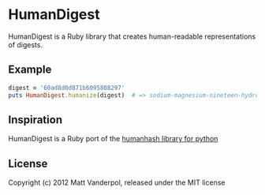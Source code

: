 # HumanDigest

HumanDigest is a Ruby library that creates human-readable representations of digests. 

## Example

```ruby
digest = '60ad8d0d871b6095808297'
puts HumanDigest.humanize(digest)  # => sodium-magnesium-nineteen-hydrogen
```

## Inspiration

HumanDigest is a Ruby port of the [humanhash library for python](https://github.com/zacharyvoase/humanhash)


## License

Copyright (c) 2012 Matt Vanderpol, released under the MIT license